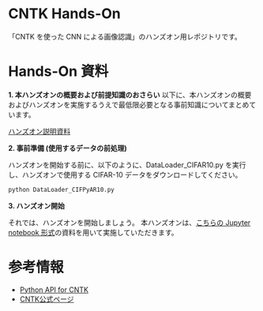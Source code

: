 # CNTK Hands-On
「CNTK を使った CNN による画像認識」のハンズオン用レポジトリです。

# Hands-On 資料

**1. 本ハンズオンの概要および前提知識のおさらい**
以下に、本ハンズオンの概要およびハンズオンを実施するうえで最低限必要となる事前知識についてまとめています。

[ハンズオン説明資料](https://github.com/msmamita/cntk_handson/blob/master/CNTK_Beginner's_HandsOn_DecodeHackday.pptx)

**2. 事前準備 (使用するデータの前処理)**

ハンズオンを開始する前に、以下のように、DataLoader_CIFAR10.py を実行し、ハンズオンで使用する CIFAR-10 データをダウンロードしてください。

```py
python DataLoader_CIFPyAR10.py 
```

**3. ハンズオン開始**

それでは、ハンズオンを開始しましょう。 
本ハンズオンは、[こちらの Jupyter notebook 形式](https://github.com/msmamita/cntk_handson/blob/master/CNTK_Handson_ImageRecongnition_w_CNN.ipynb)の資料を用いて実施していただきます。


# 参考情報
* [Python API for CNTK](https://www.cntk.ai/pythondocs/index.html)
* [CNTK公式ページ](https://github.com/Microsoft/CNTK)
